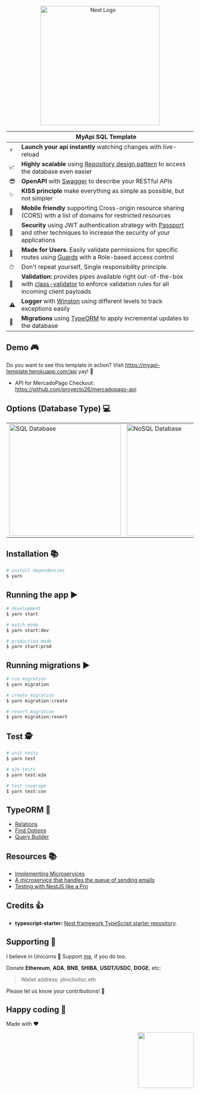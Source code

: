 <p align="center">
  <a href="http://nestjs.com/" target="blank"><img src="https://nestjs.com/img/logo_text.svg" width="320" alt="Nest Logo" /></a>
</p>

|   | MyApi SQL Template |
| - | ------------ |
| ⚡️ | **Launch your api instantly** watching changes with live-reload |
| 📈 | **Highly scalable** using [Repository design pattern](https://docs.nestjs.com/techniques/database#repository-pattern) to access the database even easier |
| 😎 | **OpenAPI** with [Swagger](https://docs.nestjs.com/openapi/introduction) to describe your RESTful APIs |
| ✨ | **KISS principle** make everything as simple as possible, but not simpler |
| 📱 | **Mobile friendly** supporting Cross-origin resource sharing (CORS) with a list of domains for restricted resources |
| 🔑 | **Security** using JWT authentication strategy with [Passport](https://docs.nestjs.com/techniques/authentication) and other techniques to increase the security of your applications |
| 👥 | **Made for Users.** Easily validate permissions for specific routes using [Guards](https://docs.nestjs.com/guards) with a Role-based access control
| ⏱ | Don't repeat yourself, Single responsibility principle. |
| 🔗 | **Validation:** provides pipes available right out-of-the-box with [class-validator](https://github.com/typestack/class-validator) to enforce validation rules for all incoming client payloads |
| ⚠️ | **Logger** with [Winston](https://github.com/winstonjs/winston) using different levels to track exceptions easily |
| 🔄 | **Migrations** using [TypeORM](https://github.com/typeorm/typeorm) to apply incremental updates to the database |

## Demo 🎮

Do you want to see this template in action? Visit https://myapi-template.herokuapp.com/api yay! 🎉
- API for MercadoPago Checkout: https://github.com/proyecto26/mercadopago-api

## Options (Database Type) 💻

<table>
  <tr>
    <td>
      <a href="https://github.com/proyecto26/MyAPI/tree/master">
        <img src="img/sql.svg" alt="SQL Database" width="300">
      </a>
    </td>
    <td>
      <a href="https://github.com/proyecto26/MyAPI/tree/nosql">
        <img src="img/mongodb.svg" alt="NoSQL Database" width="300">
      </a>
    </td>
  </tr>
</table>

## Installation 📚

```bash
# install dependencies
$ yarn
```

## Running the app ▶

```bash
# development
$ yarn start

# watch mode
$ yarn start:dev

# production mode
$ yarn start:prod
```

## Running migrations ▶

```bash
# run migration
$ yarn migration

# create migration
$ yarn migration:create

# revert migration
$ yarn migration:revert
```

## Test 🕵️

```bash
# unit tests
$ yarn test

# e2e tests
$ yarn test:e2e

# test coverage
$ yarn test:cov
```

## TypeORM 📖
* [Relations](https://github.com/typeorm/typeorm/blob/master/docs/relations.md)
* [Find Options](https://github.com/typeorm/typeorm/blob/master/docs/select-query-builder.md)
* [Query Builder](https://github.com/typeorm/typeorm/blob/master/docs/select-query-builder.md)

## Resources 📚

- [Implementing Microservices](https://frontegg.com/blog/implementing-microservices-in-nodejs)
- [A microservice that handles the queue of sending emails](https://pietrzakadrian.com/blog/how-to-create-a-microservice-that-handles-the-queue-of-sending-emails-in-nestjs)
- [Testing with NestJS like a Pro](https://dev.to/jdnichollsc/testing-with-nestjs-like-a-pro-3i2b)

## Credits 👍
* **typescript-starter:** [Nest framework TypeScript starter repository](https://github.com/nestjs/typescript-starter).

## Supporting 🍻
I believe in Unicorns 🦄
Support [me](http://www.paypal.me/jdnichollsc/2), if you do too.

Donate **Ethereum**, **ADA**, **BNB**, **SHIBA**, **USDT/USDC**, **DOGE**, etc:

> Wallet address: jdnichollsc.eth

Please let us know your contributions! 🙏

## Happy coding 💯
Made with ❤️

<img width="150px" src="https://avatars0.githubusercontent.com/u/28855608?s=200&v=4" align="right">
